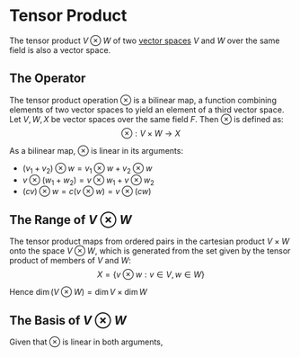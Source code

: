 # Tensor Product
The tensor product $V\otimes W$ of two [vector spaces](vector-spaces.md) $V$ and $W$ over the same field is also a vector space. 

## The Operator
The tensor product operation $\otimes$ is a bilinear map, a function combining elements of two vector spaces to yield an element of a third vector space. Let $V,W,X$ be vector spaces over the same field $F$. Then $\otimes$ is defined as:
$$
\otimes: V\times W \rightarrow X
$$

As a bilinear map, $\otimes$ is linear in its arguments:
* $(v_1 + v_2)\otimes w=v_1\otimes w+v_2\otimes w$
* $v\otimes (w_1+w_2)=v\otimes w_1+v\otimes w_2$
* $(cv)\otimes w=c(v\otimes w)=v\otimes(cw)$

## The Range of $V\otimes W$
The tensor product maps from ordered pairs in the cartesian product $V\times W$ onto the space $V\otimes W$, which is generated from the set given by the tensor product of members of $V$ and $W$:
$$
X = \{v\otimes w: v\in V, w\in W\}
$$

Hence $\operatorname{dim}\left(V\otimes W\right) = \operatorname{dim}V \times \operatorname{dim}W$

## The Basis of $V\otimes W$
Given that $\otimes$ is linear in both arguments, 